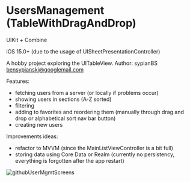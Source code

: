 # UsersManagement (TableWithDragAndDrop)

UIKit + Combine

iOS 15.0+ (due to the usage of UISheetPresentationController)

A hobby project exploring the UITableView. Author: sypianBS bensypianski@googlemail.com

Features:
- fetching users from a server (or locally if problems occur)
- showing users in sections (A-Z sorted)
- filtering
- adding to favorites and reordering them (manually through drag and drop or alphabetical sort nav bar button)
- creating new users

Improvements ideas:
- refactor to MVVM (since the MainListViewController is a bit full)
- storing data using Core Data or Realm (currently no persistency, everything is forgotten after the app restart)

![githubUserMgmtScreens](https://user-images.githubusercontent.com/99125193/161488498-c026aeee-c124-40cc-bbb3-518d3bc9be92.png)

